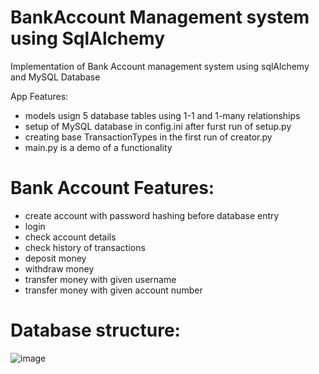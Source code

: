 # BankAccount Management system using SqlAlchemy
Implementation of Bank Account management system using sqlAlchemy and MySQL Database

App Features:
- models usign 5 database tables using 1-1 and 1-many relationships
- setup of MySQL database in config.ini after furst run of setup.py
- creating base TransactionTypes in the first run of creator.py
- main.py is a demo of a functionality

# Bank Account Features:
- create account with password hashing before database entry
- login
- check account details
- check history of transactions
- deposit money
- withdraw money
- transfer money with given username
- transfer money with given account number

# Database structure:
![image](https://user-images.githubusercontent.com/121583766/236301683-3def842a-db37-4bf9-ae52-8001304dc8f5.png)
